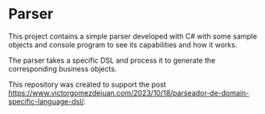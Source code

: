 # Parser
This project contains a simple parser developed with C# with some sample objects and console program to see its capabilities and how it works.

The parser takes a specific DSL and process it to generate the corresponding business objects.

This repository was created to support the post https://www.victorgomezdejuan.com/2023/10/18/parseador-de-domain-specific-language-dsl/.